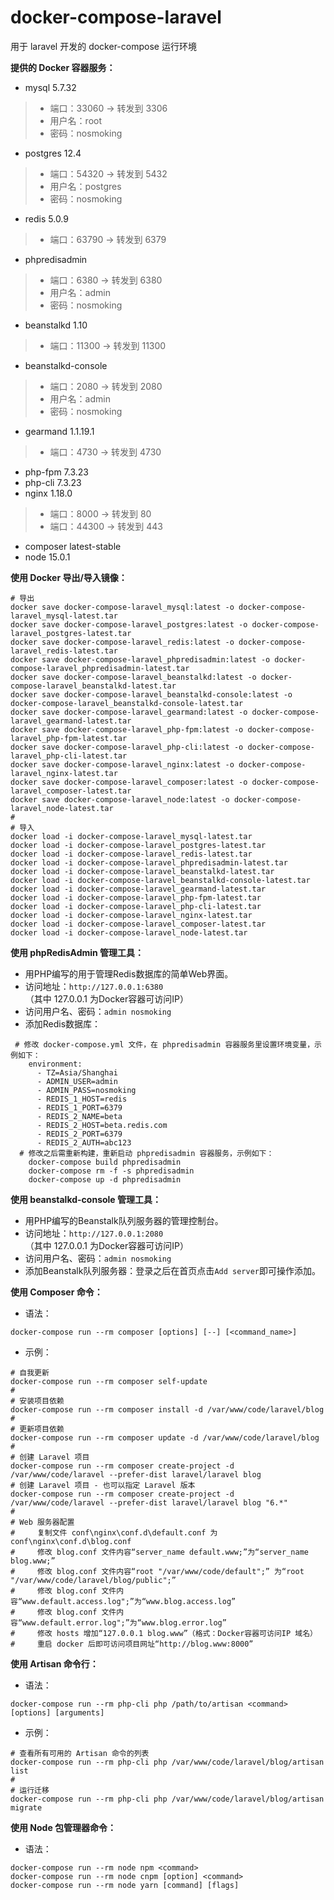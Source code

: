# docker-compose-laravel
用于 laravel 开发的 docker-compose 运行环境

**提供的 Docker 容器服务：**
 - mysql 5.7.32
  >- 端口：33060 -> 转发到 3306
  >- 用户名：root
  >- 密码：nosmoking
 - postgres 12.4
  >- 端口：54320 -> 转发到 5432
  >- 用户名：postgres
  >- 密码：nosmoking
 - redis 5.0.9
  >- 端口：63790 -> 转发到 6379
 - phpredisadmin
  >- 端口：6380 -> 转发到 6380
  >- 用户名：admin
  >- 密码：nosmoking
 - beanstalkd 1.10
  >- 端口：11300 -> 转发到 11300
 - beanstalkd-console
  >- 端口：2080 -> 转发到 2080
  >- 用户名：admin
  >- 密码：nosmoking
 - gearmand 1.1.19.1
  >- 端口：4730 -> 转发到 4730
 - php-fpm 7.3.23
 - php-cli 7.3.23
 - nginx 1.18.0
  >- 端口：8000 -> 转发到 80
  >- 端口：44300 -> 转发到 443
 - composer latest-stable
 - node 15.0.1

**使用 Docker 导出/导入镜像：**
```
# 导出
docker save docker-compose-laravel_mysql:latest -o docker-compose-laravel_mysql-latest.tar
docker save docker-compose-laravel_postgres:latest -o docker-compose-laravel_postgres-latest.tar
docker save docker-compose-laravel_redis:latest -o docker-compose-laravel_redis-latest.tar
docker save docker-compose-laravel_phpredisadmin:latest -o docker-compose-laravel_phpredisadmin-latest.tar
docker save docker-compose-laravel_beanstalkd:latest -o docker-compose-laravel_beanstalkd-latest.tar
docker save docker-compose-laravel_beanstalkd-console:latest -o docker-compose-laravel_beanstalkd-console-latest.tar
docker save docker-compose-laravel_gearmand:latest -o docker-compose-laravel_gearmand-latest.tar
docker save docker-compose-laravel_php-fpm:latest -o docker-compose-laravel_php-fpm-latest.tar
docker save docker-compose-laravel_php-cli:latest -o docker-compose-laravel_php-cli-latest.tar
docker save docker-compose-laravel_nginx:latest -o docker-compose-laravel_nginx-latest.tar
docker save docker-compose-laravel_composer:latest -o docker-compose-laravel_composer-latest.tar
docker save docker-compose-laravel_node:latest -o docker-compose-laravel_node-latest.tar
#
# 导入
docker load -i docker-compose-laravel_mysql-latest.tar
docker load -i docker-compose-laravel_postgres-latest.tar
docker load -i docker-compose-laravel_redis-latest.tar
docker load -i docker-compose-laravel_phpredisadmin-latest.tar
docker load -i docker-compose-laravel_beanstalkd-latest.tar
docker load -i docker-compose-laravel_beanstalkd-console-latest.tar
docker load -i docker-compose-laravel_gearmand-latest.tar
docker load -i docker-compose-laravel_php-fpm-latest.tar
docker load -i docker-compose-laravel_php-cli-latest.tar
docker load -i docker-compose-laravel_nginx-latest.tar
docker load -i docker-compose-laravel_composer-latest.tar
docker load -i docker-compose-laravel_node-latest.tar
```

**使用 phpRedisAdmin 管理工具：**
 - 用PHP编写的用于管理Redis数据库的简单Web界面。
 - 访问地址：`http://127.0.0.1:6380`（其中 127.0.0.1 为Docker容器可访问IP）
 - 访问用户名、密码：`admin nosmoking`
 - 添加Redis数据库：
```
 # 修改 docker-compose.yml 文件，在 phpredisadmin 容器服务里设置环境变量，示例如下：
    environment:
      - TZ=Asia/Shanghai
      - ADMIN_USER=admin
      - ADMIN_PASS=nosmoking
      - REDIS_1_HOST=redis
      - REDIS_1_PORT=6379
      - REDIS_2_NAME=beta
      - REDIS_2_HOST=beta.redis.com
      - REDIS_2_PORT=6379
      - REDIS_2_AUTH=abc123
  # 修改之后需重新构建，重新启动 phpredisadmin 容器服务，示例如下：
    docker-compose build phpredisadmin
    docker-compose rm -f -s phpredisadmin
    docker-compose up -d phpredisadmin
```

**使用 beanstalkd-console 管理工具：**
 - 用PHP编写的Beanstalk队列服务器的管理控制台。
 - 访问地址：`http://127.0.0.1:2080`（其中 127.0.0.1 为Docker容器可访问IP）
 - 访问用户名、密码：`admin nosmoking`
 - 添加Beanstalk队列服务器：登录之后在首页点击`Add server`即可操作添加。

**使用 Composer 命令：**
 - 语法：
```
docker-compose run --rm composer [options] [--] [<command_name>]
```
 - 示例：
```
# 自我更新
docker-compose run --rm composer self-update
#
# 安装项目依赖
docker-compose run --rm composer install -d /var/www/code/laravel/blog
#
# 更新项目依赖
docker-compose run --rm composer update -d /var/www/code/laravel/blog
#
# 创建 Laravel 项目
docker-compose run --rm composer create-project -d /var/www/code/laravel --prefer-dist laravel/laravel blog
# 创建 Laravel 项目 - 也可以指定 Laravel 版本
docker-compose run --rm composer create-project -d /var/www/code/laravel --prefer-dist laravel/laravel blog "6.*"
#
# Web 服务器配置
#     复制文件 conf\nginx\conf.d\default.conf 为 conf\nginx\conf.d\blog.conf
#     修改 blog.conf 文件内容“server_name default.www;”为“server_name blog.www;”
#     修改 blog.conf 文件内容“root "/var/www/code/default";” 为“root "/var/www/code/laravel/blog/public";”
#     修改 blog.conf 文件内容“www.default.access.log";”为“www.blog.access.log”
#     修改 blog.conf 文件内容“www.default.error.log";”为“www.blog.error.log”
#     修改 hosts 增加“127.0.0.1 blog.www”（格式：Docker容器可访问IP 域名）
#     重启 docker 后即可访问项目网址“http://blog.www:8000”
```

**使用 Artisan 命令行：**
 - 语法：
```
docker-compose run --rm php-cli php /path/to/artisan <command> [options] [arguments]
```
 - 示例：
```
# 查看所有可用的 Artisan 命令的列表
docker-compose run --rm php-cli php /var/www/code/laravel/blog/artisan list
#
# 运行迁移
docker-compose run --rm php-cli php /var/www/code/laravel/blog/artisan migrate
```

**使用 Node 包管理器命令：**
 - 语法：
```
docker-compose run --rm node npm <command>
docker-compose run --rm node cnpm [option] <command>
docker-compose run --rm node yarn [command] [flags]
```